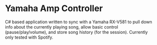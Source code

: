 # Yamaha Amp Controller
C# based application written to sync with a Yamaha RX-V581 to pull down info about the currently playing song, allow basic control (pause/play/volume), and store song history (for the session). Currently only tested with Spotify.
